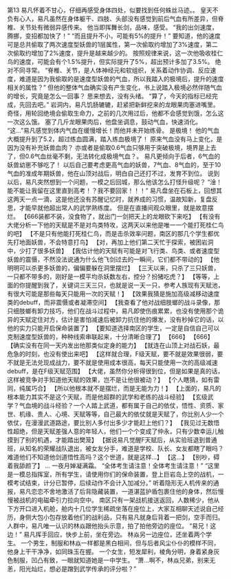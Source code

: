 第13
    易凡怀着不甘心，仔细再感受身体四处，似要找到任何蛛丝马迹。。
    皇天不负有心人，易凡虽然在身体躯干、四肢、头部没有感觉到前后气血有所差异，但脊椎、关节处有微弱异感传来。
    他当即挥舞长剑，品味，感受。
    “我的出剑速度，腾挪，变招都加快了！”
    “而且提升不小，可能有5%的提升！”
	要知道，他的速度可是总共偷取了两次速度型妖兽的1层属性，第一次偷取约增加了3%速度，第二次偷取约增加了2%速度，提升是越来越少的。
	按照规律来说，这一次他吸收桂仁鸟的速度，可能会有个1.5%提升，但实际提升了5%，超出预计多加了3.5%。
	绝对不同寻常。
    “脊椎、关节，是人体神经元和软组织，关系着动作协调、反应速度，难道是因为我偷取的是速度型妖兽的气血，所以我踏入的极境后，提升的速度相关的属性？”
    但他的整体气血确实没有产生变化，书上说踏入极境必然伴随气血的增长，究竟是怎么一回事？
	思来想去，没有头绪。
	“算了，今天的指标已经完成，先回去吧。”
	岩洞内，易凡饥肠辘辘，赶紧把新鲜挖来的龙眼果肉塞进嘴里。
	奇怪，用轮回绝境会偷取生命力，之前的几次用过后，他都不会感觉到饿，怎么这一次这么饿。
	塞了几斤龙眼果肉后，他盘坐调息，鼓动气血，快速消化。
	“这...”易凡感觉到体内气血在缓慢增长！而他并未开始练骨。
	是极境！
	他的气血大概提升到了5.2，超过练血圆满，踏入练血极境了！
	原来气血没有马上变化，是因为没有补充妖兽血肉？
	亦或者是偷取0.6气血只够用于突破极境，境界是上去了，但0.6气血丝毫不剩，无法转化成极境气血？。
	易凡更倾向于后者，6气血的妖兽幼崽不够吃了！
	以后自己要考虑更高气血的妖兽，7气血、8气血的，至于10气血的准成年期妖兽，他在山顶对战后，明白自己还打不过，发育不到位。
	说到以后，易凡突然想到一个问题，一模之后回城，那么他该怎么打怪升级呢？
	“淦！能不能让我留在这里直到高考！？我不要回家！！！”
	易凡盘坐在石板上，回想其这两天一点一滴，这是他还没有苏醒记忆时，就养成的习惯，温故知新，复盘反思，才能早就他超出常人的武学熟练度。
	但是在直播间观众眼里，就是故意摆烂。
	【666装都不装，没食物了，就出门一剑把天上的龙眼砍下来吃】
	【有没有大佬分析一下他的天赋是不是对鸟类特攻，这两天以来他是唯一一个能打死桂仁鸟的吧】
	【不是只有他能打死桂仁鸟，而是击杀效率问题，南区的那几个学生都优先打地面妖兽，不会特意打鸟】
	【对，再加上他们第二天忙于探索，被困岩洞中，少打了很多妖兽】
	【我估计他的天赋有可能是对飞行类、鸟类、或者速度型妖兽的震慑，不然没法说通为什么他飞剑过去的一瞬间，它们都不带动的】
	【他明明可以杀更多妖兽的，偏偏要躲在洞里摆烂】
	【三天以来，只杀了三只妖兽，一只都不带多的，刚好是一模平均杀妖数左右，控分？扮猪吃虎？】
	【等等，上面的你提醒到我了，关键词三天三只，也就是说一天一只，参考人族现有天赋池，有很大可能是那些每天只能用一次的天赋！】
	【效果我猜是施加高级减移动速度类的debuff，而非震慑或者凝滞空间】
	【我查看了他对战细肢螂的战斗录像，那只细肢螂有卸力技巧，他们在战斗过程中，易凡即使伤痕累累，也没有使用那个诡异的天赋定住对方，估计是害怕减速后被卸力抗住他的爆发，没有秒掉它的话，以他的实力只能开启保命装置了】
	【要知道选择南区的学生，一定是自信自己可以克制速度型妖兽的，种种线索串联起来，十分清晰合理了】
	【666】
	【666】
	【确实没有在同一天内发出他那类似定身的能力】
	【就连在山顶上对战石妖，最危急的时刻，也没有使出来吧】
	【这样就合理，F级天赋，要不就是效果很弱，要不就是无法兑现成战力，要不就是使用成本很高，每天只能使用一次的高级减速debuff，是在F级天赋范围】
	【大佬，虽然你分析得很到位，但是如果是真的话，这样被竞争对手知道他天赋的效果，岂不是让他很被动？】
	【个人瞎猜，如有雷同，纯属巧合】
	【所以他根本就不是摆烂，而是无能为力！】
	【上面的，易凡的根本能力其实不是这个天赋，而是他超群的武学和老练的战斗经验】
	【玄级武学？气血境的战斗经验？一个人踏上武道，都有属于自己的依仗，悟性、资质、家世、机缘、贵人、心境、天赋等等，自己最大的依仗就是天赋了，你比别人少一个依仗，在漫漫武道路途，要比别人多付出多少才能赶上他们？】
	【我见过无数悟性超绝，但是天赋差强人意的年轻人，他们一个个变成了仲永，只有少数幸运儿触摸到了别的机遇，才能踏出樊笼】
	【据说易凡觉醒F天赋后，从实验班退到普通班，从知名的荣耀战队退出，被女友分手，难道是学校、队长、女友都瞎了眼吗？难道他们不知道他剑道悟性高吗？这个世道，就是这样...】
	【这...】
	【别吵，碍着我舔颜了】
	...
	一夜月婵凝满霜。
	“全体考生请注意！全体考生请注意！”
	“这里是一模总指挥室，所有学生，请使用你们的保命装置，登上巨岩岛上空的战机，一模考试结束，计分已暂停，后续动作不会计入加减分。”
	听着隐形无人机传来的通报，易凡恋恋不舍地激活了后背隐藏装置，一道湛蓝护盾包裹住他的身体，然后慢慢被战机的电磁牵引力拉向空中。
	南区只有一架战机接送返回，人数稀少，他从下方开口进入机舱，舱内十几位学生稀疏坐落在座位上，大家互相聊天述说自己经历，身侧大包小包存放着他们的战利品，只有易凡就身后背着一把剑，空手而归。
	人群中，易凡唯一认识的林焱跟他抬头示意，拍了拍他旁边的座位。
	“易兄！这边！”
	易凡挥手回应，快步上前，坐在旁边。
	林焱另一边座位，还坐着两个学生。
	一个男生，制服和林焱一样都是黑白相间，但与后者风尘仆仆的模样不同，他身上干干净净，如同珠玉在握。
	一个女生，短发犀利，棱角分明，身着紧身灰色制服，凹凸有致，一眼就知道她是一中学生。
	“萧...啊不，林焱兄弟，别来无恙，阳光灿烂，想必是蹭到武学传承的评分啦？”
    
    
    